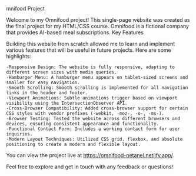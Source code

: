 mnifood Project

Welcome to my Omnifood project! This single-page website was created as the final project for my HTML/CSS course. Omnifood is a fictional company that provides AI-based meal subscriptions.
Key Features

Building this website from scratch allowed me to learn and implement various features that will be useful in future projects. Here are some highlights:

    -Responsive Design: The website is fully responsive, adapting to different screen sizes with media queries.
    -Hamburger Menu: A hamburger menu appears on tablet-sized screens and smaller for easy navigation.
    -Smooth Scrolling: Smooth scrolling is implemented for all navigation links in the header and footer.
    -Viewport Animations: Subtle animations trigger based on viewport visibility using the IntersectionObserver API.
    -Cross-Browser Compatibility: Added cross-browser support for certain CSS styles with vendor prefixes (-webkit, -moz-, -o-, -ms-).
    -Browser Testing: Tested the website across different browsers and devices, ensuring consistent appearance and functionality.
    -Functional Contact Form: Includes a working contact form for user inquiries.
    -Modern Layout Techniques: Utilized CSS grid, flexbox, and absolute positioning to create a modern and flexible layout.

You can view the project live at https://omnifood-netanel.netlify.app/.

Feel free to explore and get in touch with any feedback or questions!

